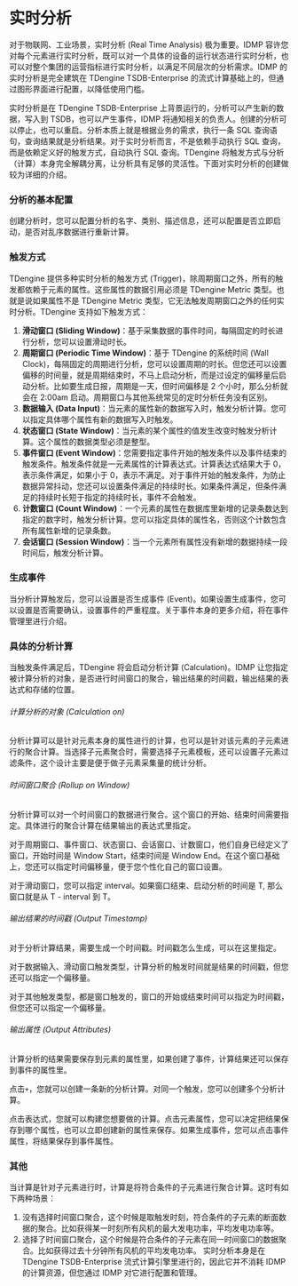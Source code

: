 # 实时分析

对于物联网、工业场景，实时分析 (Real Time Analysis) 极为重要。IDMP 容许您对每个元素进行实时分析，既可以对一个具体的设备的运行状态进行实时分析，也可以对整个集团的运营指标进行实时分析，以满足不同层次的分析需求。IDMP 的实时分析是完全建筑在 TDengine TSDB-Enterprise 的流式计算基础上的，但通过图形界面进行配置，以降低使用门槛。

实时分析是在 TDengine TSDB-Enterprise 上背景运行的，分析可以产生新的数据，写入到 TSDB，也可以产生事件，IDMP 将通知相关的负责人。创建的分析可以停止，也可以重启。分析本质上就是根据业务的需求，执行一条 SQL 查询语句，查询结果就是分析结果。对于实时分析而言，不是依赖手动执行 SQL 查询，而是依赖定义好的触发方式，自动执行 SQL 查询。TDengine 将触发方式与分析（计算）本身完全解耦分离，让分析具有足够的灵活性。下面对实时分析的创建做较为详细的介绍。

### 分析的基本配置

创建分析时，您可以配置分析的名字、类别、描述信息，还可以配置是否立即启动，是否对乱序数据进行重新计算。

### 触发方式

TDengine 提供多种实时分析的触发方式 (Trigger)，除周期窗口之外，所有的触发都依赖于元素的属性。这些属性的数据引用必须是 TDengine Metric 类型。也就是说如果属性不是 TDengine Metric 类型，它无法触发周期窗口之外的任何实时分析。TDengine 支持如下触发方式：

1. **滑动窗口 (Sliding Window)**：基于采集数据的事件时间，每隔固定的时长进行分析，您可以设置滑动时长。
2. **周期窗口 (Periodic Time Window)**：基于 TDengine 的系统时间 (Wall Clock)，每隔固定的周期进行分析，您可以设置周期的时长。但您还可以设置偏移的时间量，就是周期结束时，不马上启动分析，而是过设定的偏移量后启动分析。比如要生成日报，周期是一天，但时间偏移是 2 个小时，那么分析就会在 2:00am 启动。周期窗口与其他系统常见的定时分析任务没有区别。
3. **数据输入 (Data Input)**：当元素的属性新的数据写入时，触发分析计算。您可以指定具体哪个属性有新的数据写入时触发。
4. **状态窗口 (State Window)**：当元素的某个属性的值发生改变时触发分析计算。这个属性的数据类型必须是整型。
5. **事件窗口 (Event Window)**：您需要指定事件开始的触发条件以及事件结束的触发条件。触发条件就是一元素属性的计算表达式。计算表达式结果大于 0，表示条件满足，如果小于 0，表示不满足。对于事件开始的触发条件，为防止数据异常抖动，您还可以设置条件满足的持续时长。如果条件满足，但条件满足的持续时长短于指定的持续时长，事件不会触发。
6. **计数窗口 (Count Window)**：一个元素的属性在数据库里新增的记录条数达到指定的数字时，触发分析计算。您可以指定具体的属性名，否则这个计数包含所有属性新增的记录条数。
7. **会话窗口 (Session Window)**：当一个元素所有属性没有新增的数据持续一段时间后，触发分析计算。

### 生成事件

当分析计算触发后，您可以设置是否生成事件 (Event)。如果设置生成事件，您可以设置是否需要确认，设置事件的严重程度。关于事件本身的更多介绍，将在事件管理里进行介绍。

### 具体的分析计算

当触发条件满足后，TDengine 将会启动分析计算 (Calculation)。IDMP 让您指定被计算分析的对象，是否进行时间窗口的聚合，输出结果的时间戳，输出结果的表达式和存储的位置。

###### 计算分析的对象 (Calculation on)

分析计算可以是针对元素本身的属性进行的计算，也可以是针对该元素的子元素进行的聚合计算。当选择子元素聚合时，需要选择子元素模板，还可以设置子元素过滤条件，这个设计主要是便于做子元素采集量的统计分析。

###### 时间窗口聚合 (Rollup on Window)

分析计算可以对一个时间窗口的数据进行聚合。这个窗口的开始、结束时间需要指定。具体进行的聚合计算在结果输出的表达式里指定。

对于周期窗口、事件窗口、状态窗口、会话窗口、计数窗口，他们自身已经定义了窗口，开始时间是 Window Start，结束时间是 Window End。在这个窗口基础上，您还可以指定时间偏移量，便于您个性化自己的窗口设置。

对于滑动窗口，您可以指定 interval。如果窗口结束、启动分析的时间是 T, 那么窗口就是从 T - interval 到 T。

###### 输出结果的时间戳 (Output Timestamp)

对于分析计算结果，需要生成一个时间戳。时间戳怎么生成，可以在这里指定。

对于数据输入、滑动窗口触发类型，计算分析的触发时间就是结果的时间戳，但您还可以指定一个偏移量。

对于其他触发类型，都是窗口触发的，窗口的开始或结束时间可以指定为时间戳，但您还可以指定一个偏移量。

###### 输出属性 (Output Attributes)

计算分析的结果需要保存到元素的属性里，如果创建了事件，计算结果还可以保存到事件的属性里。

点击`+`，您就可以创建一条新的分析计算。对同一个触发，您可以创建多个分析计算。

点击表达式，您就可以构建您想要做的计算。点击元素属性，您可以决定把结果保存到哪个属性，也可以立即创建新的属性来保存。如果生成事件，您可以点击事件属性，将结果保存到事件属性。

### 其他

当计算是针对子元素进行时，计算是将符合条件的子元素进行聚合计算。这时有如下两种场景：

1. 没有选择时间窗口聚合，这个时候是取触发时刻，符合条件的子元素的断面数据的聚合。比如获得某一时刻所有风机的最大发电功率，平均发电功率等。
2. 选择了时间窗口聚合，这个时候是符合条件的子元素在同一时间窗口的数据聚合。比如获得过去十分钟所有风机的平均发电功率。
实时分析本身是在 TDengine TSDB-Enterprise 流式计算引擎里进行的，因此它并不消耗 IDMP 的计算资源，但您通过 IDMP 对它进行配置和管理。
